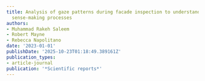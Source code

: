 ```yaml
---
title: Analysis of gaze patterns during facade inspection to understand inspector
  sense-making processes
authors:
- Muhammad Rakeh Saleem
- Robert Mayne
- Rebecca Napolitano
date: '2023-01-01'
publishDate: '2025-10-23T01:18:49.389161Z'
publication_types:
- article-journal
publication: '*Scientific reports*'
---
```


